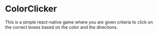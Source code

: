 # ColorClicker

This is a simple react-native game where you are given criteria to click on the correct boxes based on the color and the directions.
